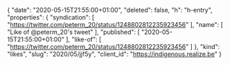 {
  "date": "2020-05-15T21:55:00+01:00",
  "deleted": false,
  "h": "h-entry",
  "properties": {
    "syndication": [
      "https://twitter.com/peterm_20/status/1248802812235923456"
    ],
    "name": [
      "Like of @peterm_20's tweet"
    ],
    "published": [
      "2020-05-15T21:55:00+01:00"
    ],
    "like-of": [
      "https://twitter.com/peterm_20/status/1248802812235923456"
    ]
  },
  "kind": "likes",
  "slug": "2020/05/jjf5y",
  "client_id": "https://indigenous.realize.be"
}

